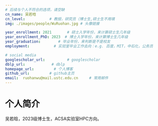 ```yaml
---
# 后续与个人不符合的选项，请空缺
cn_name: 吴若晗
cn_level:           # 教授，研究员（博士生,硕士生不用填
img: ./images/people/WuRuohan.jpg # 头像链接

year_enrollment: 2021       # 硕士入学年份，来计算硕士生几年级
year_enrollment_PhD: 2023  # 博士入学年份，来计算博士生几年级
year_graduation:        # 毕业年份，来判断是不是校友
employment:           # 实验室毕业工作去向：e.g. 百度，MIT，中石化，公务员

# social media
googlescholar_url:          # googlescholar
dblp_url:            # dblp
homepage_url:         # 个人博客
github_url:         # github主页
email:  ruohanwu@mail.ustc.edu.cn     # 常用邮件
---
```


# 个人简介

吴若晗，2023级博士生，ACSA实验室HPC方向。